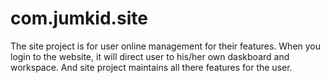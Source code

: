 # com.jumkid.site
The site project is for user online management for their features.
When you login to the website, it will direct user to his/her own daskboard and workspace. And site project maintains all there features for the user.
